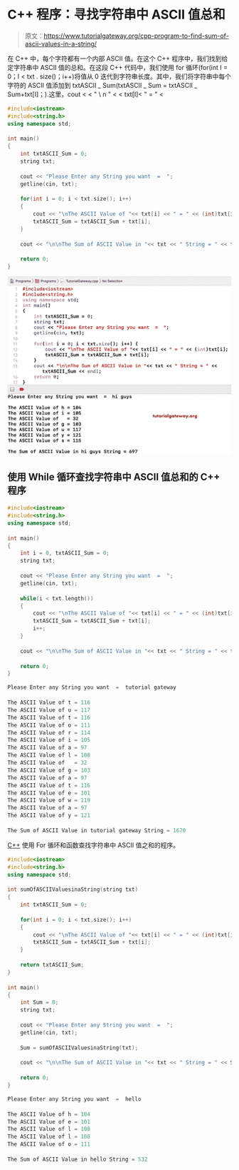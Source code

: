 # C++ 程序：寻找字符串中 ASCII 值总和

> 原文：<https://www.tutorialgateway.org/cpp-program-to-find-sum-of-ascii-values-in-a-string/>

在 C++ 中，每个字符都有一个内部 ASCII 值。在这个 C++ 程序中，我们找到给定字符串中 ASCII 值的总和。在这段 C++ 代码中，我们使用 for 循环(for(int I = 0；I < txt . size()；i++)将值从 0 迭代到字符串长度。其中，我们将字符串中每个字符的 ASCII 值添加到 txtASCII _ Sum(txtASCII _ Sum = txtASCII _ Sum+txt[I]；).这里，cout < < " \ n " < < txt[I]< " = " <

```cpp
#include<iostream>
#include<string.h>
using namespace std;

int main()
{
	int txtASCII_Sum = 0;
	string txt;

	cout << "Please Enter any String you want  =  ";
	getline(cin, txt);

	for(int i = 0; i < txt.size(); i++)
	{
		cout << "\nThe ASCII Value of "<< txt[i] << " = " << (int)txt[i];
		txtASCII_Sum = txtASCII_Sum + txt[i];
	}

	cout << "\n\nThe Sum of ASCII Value in "<< txt << " String = " << txtASCII_Sum;

 	return 0;
}
```

![C++ Program to find Sum of ASCII values in a String 1](img/e2531d47775ee3c81fbb41de83f0f1ee.png)

## 使用 While 循环查找字符串中 ASCII 值总和的 C++ 程序

```cpp
#include<iostream>
#include<string.h>
using namespace std;

int main()
{
	int i = 0, txtASCII_Sum = 0;
	string txt;

	cout << "Please Enter any String you want  =  ";
	getline(cin, txt);

	while(i < txt.length())
	{
		cout << "\nThe ASCII Value of "<< txt[i] << " = " << (int)txt[i];
		txtASCII_Sum = txtASCII_Sum + txt[i];
		i++;
	}

	cout << "\n\nThe Sum of ASCII Value in "<< txt << " String = " << txtASCII_Sum;

 	return 0;
}
```

```cpp
Please Enter any String you want  =  tutorial gateway

The ASCII Value of t = 116
The ASCII Value of u = 117
The ASCII Value of t = 116
The ASCII Value of o = 111
The ASCII Value of r = 114
The ASCII Value of i = 105
The ASCII Value of a = 97
The ASCII Value of l = 108
The ASCII Value of   = 32
The ASCII Value of g = 103
The ASCII Value of a = 97
The ASCII Value of t = 116
The ASCII Value of e = 101
The ASCII Value of w = 119
The ASCII Value of a = 97
The ASCII Value of y = 121

The Sum of ASCII Value in tutorial gateway String = 1670
```

[C++](https://www.tutorialgateway.org/cpp-programs/) 使用 For 循环和函数查找字符串中 ASCII 值之和的程序。

```cpp
#include<iostream>
#include<string.h>
using namespace std;

int sumOfASCIIValuesinaString(string txt)
{
	int txtASCII_Sum = 0;

	for(int i = 0; i < txt.size(); i++)
	{
		cout << "\nThe ASCII Value of "<< txt[i] << " = " << (int)txt[i];
		txtASCII_Sum = txtASCII_Sum + txt[i];
	}

	return txtASCII_Sum;
}

int main()
{
	int Sum = 0;
	string txt;

	cout << "Please Enter any String you want  =  ";
	getline(cin, txt);

	Sum = sumOfASCIIValuesinaString(txt);

	cout << "\n\nThe Sum of ASCII Value in "<< txt << " String = " << Sum;

 	return 0;
}
```

```cpp
Please Enter any String you want  =  hello

The ASCII Value of h = 104
The ASCII Value of e = 101
The ASCII Value of l = 108
The ASCII Value of l = 108
The ASCII Value of o = 111

The Sum of ASCII Value in hello String = 532
```